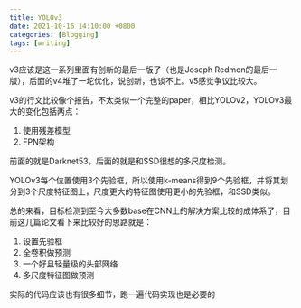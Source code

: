 ```yaml
---
title: YOLOv3
date: 2021-10-16 14:10:00 +0800
categories: [Blogging]
tags: [writing]
---
```


v3应该是这一系列里面有创新的最后一版了（也是Joseph Redmon的最后一版），后面的v4堆了一坨优化，说创新，也谈不上。v5感觉争议比较大。

v3的行文比较像个报告，不太类似一个完整的paper，相比YOLOv2，YOLOv3最大的变化包括两点：

1. 使用残差模型
2. FPN架构

前面的就是Darknet53，后面的就是和SSD很想的多尺度检测。

YOLOv3每个位置使用3个先验框，所以使用k-means得到9个先验框，并将其划分到3个尺度特征图上，尺度更大的特征图使用更小的先验框，和SSD类似。

总的来看，目标检测到至今大多数base在CNN上的解决方案比较的成体系了，目前这几篇论文看下来比较好的思路就是：

1. 设置先验框
2. 全卷积做预测
3. 一个好且轻量级的头部网络
4. 多尺度特征图做预测

实际的代码应该也有很多细节，跑一遍代码实现也是必要的